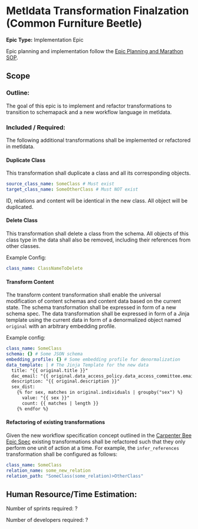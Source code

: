 # Metldata Transformation Finalzation (Common Furniture Beetle)
**Epic Type:** Implementation Epic

Epic planning and implementation follow the
[Epic Planning and Marathon SOP](https://docs.ghga-dev.de/main/sops/sop001_epic_planning.html).


## Scope

### Outline:

The goal of this epic is to implement and refactor transformations to transition to schemapack and a new workflow language in metldata.

### Included / Required:

The following additional transformations shall be implemented or refactored in metldata.

#### Duplicate Class

This transformation shall duplicate a class and all its corresponding objects.

```yaml
source_class_name: SomeClass # Must exist
target_class_name: SomeOtherClass # Must NOT exist
```

ID, relations and content will be identical in the new class. All object will be duplicated.

#### Delete Class

This transformation shall delete a class from the schema. All objects of this class type in the data shall also be removed, including their references from other classes.

Example Config:

```yaml
class_name: ClassNameToDelete
```

#### Transform Content

The transform content transformation shall enable the universal modification of content schemas and content data based on the current state. The schema transformation shall be expressed in form of a new schema spec. The data transformation shall be expressed in form of a Jinja template using the current data in form of a denormalized object named `original` with an arbitrary embedding profile.

Example config:

```yaml
class_name: SomeClass
schema: {} # Some JSON schema
embedding_profile: {} # Some embedding profile for denormalization
data_template: | # The Jinja Template for the new data
  title: "{{ original.title }}"
  dac_email: "{{ original.data_access_policy.data_access_committee.email }}"
  description: "{{ original.description }}"
  sex_dist: 
    {% for sex, matches in original.individuals | groupby("sex") %}
      value: "{{ sex }}" 
      count: {{ matches | length }}
    {% endfor %}
```

#### Refactoring of existing transformations

Given the new workflow specification concept outlined in the [Carpenter Bee Epic Spec](../55-carpenter-bee/technical_specification.md) existing transformations shall be refactored such that they only perform one unit of action at a time. For example, the `infer_references` transformation shall be configured as follows:

```yaml
class_name: SomeClass
relation_name: some_new_relation
relation_path: "SomeClass(some_relation)>OtherClass"
```
## Human Resource/Time Estimation:

Number of sprints required: ?

Number of developers required: ?
